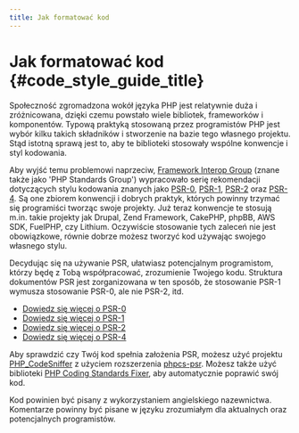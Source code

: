 ```yaml
---
title: Jak formatować kod
---
```


# Jak formatować kod {#code_style_guide_title}

Społeczność zgromadzona wokół języka PHP jest relatywnie duża i zróżnicowana, dzięki czemu powstało wiele bibliotek,
frameworków i komponentów. Typową praktyką stosowaną przez programistów PHP jest wybór kilku takich składników i
stworzenie na bazie tego własnego projektu. Stąd istotną sprawą jest to, aby te biblioteki stosowały wspólne konwencje
i styl kodowania.

Aby wyjść temu problemowi naprzeciw, [Framework Interop Group][fig] (znane także jako 'PHP Standards Group')
wypracowało serię rekomendacji dotyczących stylu kodowania znanych jako [PSR-0][psr0], [PSR-1][psr1],
[PSR-2][psr2] oraz [PSR-4][psr4]. Są one zbiorem konwencji i dobrych praktyk, których powinny trzymać się
programiści tworząc swoje projekty. Już teraz konwencje te stosują m.in. takie projekty jak Drupal,
Zend Framework, CakePHP, phpBB, AWS SDK, FuelPHP, czy Lithium. Oczywiście stosowanie tych zaleceń nie jest
obowiązkowe, równie dobrze możesz tworzyć kod używając swojego własnego stylu.

Decydując się na używanie PSR, ułatwiasz potencjalnym programistom, którzy będę z Tobą współpracować, zrozumienie
Twojego kodu. Struktura dokumentów PSR jest zorganizowana w ten sposób, że stosowanie PSR-1 wymusza stosowanie PSR-0,
ale nie PSR-2, itd.

* [Dowiedz się więcej o PSR-0][psr0]
* [Dowiedz się więcej o PSR-1][psr1]
* [Dowiedz się więcej o PSR-2][psr2]
* [Dowiedz się więcej o PSR-4][psr4]

Aby sprawdzić czy Twój kod spełnia założenia PSR, możesz użyć projektu [PHP_CodeSniffer][phpcs] z użyciem rozszerzenia
[phpcs-psr][phpcs-psr]. Możesz także użyć biblioteki [PHP Coding Standards Fixer][phpcsfixer], aby automatycznie
poprawić swój kod.

Kod powinien być pisany z wykorzystaniem angielskiego nazewnictwa. Komentarze powinny być pisane w języku
zrozumiałym dla aktualnych oraz potencjalnych programistów.

[fig]: http://www.php-fig.org/
[psr0]: https://github.com/php-fig/fig-standards/blob/master/accepted/PSR-0.md
[psr1]: https://github.com/php-fig/fig-standards/blob/master/accepted/PSR-1-basic-coding-standard.md
[psr2]: https://github.com/php-fig/fig-standards/blob/master/accepted/PSR-2-coding-style-guide.md
[psr4]: https://github.com/php-fig/fig-standards/blob/master/accepted/PSR-4-autoloader.md
[phpcs]: http://pear.php.net/package/PHP_CodeSniffer/
[phpcs-psr]: https://github.com/klaussilveira/phpcs-psr
[phpcsfixer]: http://cs.sensiolabs.org/
